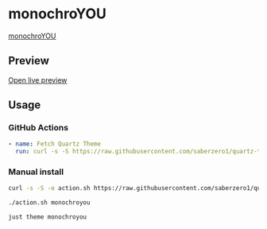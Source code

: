 # monochroYOU

[monochroYOU](https://github.com/GuiMar10)

## Preview

[Open live preview](https://quartz-themes.github.io/monochroyou/)

## Usage

### GitHub Actions

```yaml
- name: Fetch Quartz Theme
  run: curl -s -S https://raw.githubusercontent.com/saberzero1/quartz-themes/master/action.sh | bash -s -- monochroyou
```

### Manual install

```bash
curl -s -S -o action.sh https://raw.githubusercontent.com/saberzero1/quartz-themes/master/action.sh

./action.sh monochroyou
```

```bash
just theme monochroyou
```
